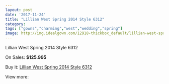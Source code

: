 ```yaml
---
layout: post
date: '2017-11-24'
title: "Lillian West Spring 2014 Style 6312"
category: 
tags: ["gowns","charming","west","wedding","spring"]
image: http://img.idealgown.com/12918-thickbox_default/lillian-west-spring-2014-style-6312.jpg
---
```

Lillian West Spring 2014 Style 6312

On Sales: **$125.995**
<a href="https://www.idealgown.com/en/lillian-west-bridal/5200-lillian-west-spring-2014-style-6312.html"><amp-img layout="responsive" width="600" height="600" src="//img.idealgown.com/12918-thickbox_default/lillian-west-spring-2014-style-6312.jpg" alt="Lillian West Spring 2014 Style 6312 0" /></a>
<a href="https://www.idealgown.com/en/lillian-west-bridal/5200-lillian-west-spring-2014-style-6312.html"><amp-img layout="responsive" width="600" height="600" src="//img.idealgown.com/12917-thickbox_default/lillian-west-spring-2014-style-6312.jpg" alt="Lillian West Spring 2014 Style 6312 1" /></a>
<a href="https://www.idealgown.com/en/lillian-west-bridal/5200-lillian-west-spring-2014-style-6312.html"><amp-img layout="responsive" width="600" height="600" src="//img.idealgown.com/12916-thickbox_default/lillian-west-spring-2014-style-6312.jpg" alt="Lillian West Spring 2014 Style 6312 2" /></a>
<a href="https://www.idealgown.com/en/lillian-west-bridal/5200-lillian-west-spring-2014-style-6312.html"><amp-img layout="responsive" width="600" height="600" src="//img.idealgown.com/12915-thickbox_default/lillian-west-spring-2014-style-6312.jpg" alt="Lillian West Spring 2014 Style 6312 3" /></a>

Buy it: [Lillian West Spring 2014 Style 6312](https://www.idealgown.com/en/lillian-west-bridal/5200-lillian-west-spring-2014-style-6312.html "Lillian West Spring 2014 Style 6312")

View more: [](https://www.idealgown.com/en/- "")
